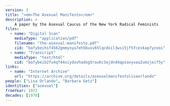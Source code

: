 ```yaml
---
version: 1
title: "<em>The Asexual Manifesto</em>"
description: >
    A paper by the Asexual Caucus of the New York Radical Feminists
files:
  - name: "Digital Scan"
    mediaType: "application/pdf"
    filename: "the-asexual-manifesto.pdf"
    cid: "bafybeihsf4562gmmyoya7eh5buxv65lqcdoil3wsi5jf5fceskap7yzooi"
  - name: "Transcript"
    mediaType: "text/html"
    cid: "bafybeib2fu4qf44xiyduvhadog5raukc3ajdnd4qpsavyxaa2umzjeif5y"
links:
  - name: "Internet Archive"
    url: "https://archive.org/details/asexualmanifestolisaorlando"
people: ["Lisa Orlando", "Barbara Getz"]
identities: ["asexual"]
fromYear: 1972
decades: [1970]
---
```

